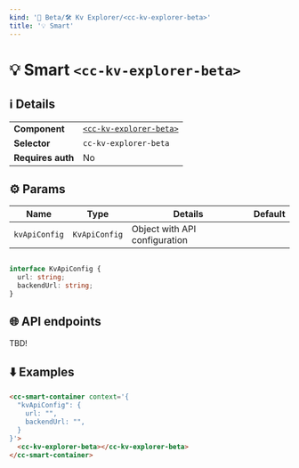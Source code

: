 ```yaml
---
kind: '🚧 Beta/🛠 Kv Explorer/<cc-kv-explorer-beta>'
title: '💡 Smart'
---
```

# 💡 Smart `<cc-kv-explorer-beta>`

## ℹ️ Details

<table>
  <tr><td><strong>Component    </strong> <td><a href="https://www.clever-cloud.com/doc/clever-components/?path=/story/🚧-beta-🛠-kv-explorer-cc-kv-explorer-beta--default-story"><code>&lt;cc-kv-explorer-beta&gt;</code></a>
  <tr><td><strong>Selector     </strong> <td><code>cc-kv-explorer-beta</code>
  <tr><td><strong>Requires auth</strong> <td>No
</table>

## ⚙️ Params

| Name          | Type          | Details                       | Default |
|---------------|---------------|-------------------------------|---------|
| `kvApiConfig` | `KvApiConfig` | Object with API configuration |         |


```typescript

interface KvApiConfig {
  url: string;
  backendUrl: string;
}
```

## 🌐 API endpoints

TBD!

## ⬇️️ Examples

```html
<cc-smart-container context='{
  "kvApiConfig": {
    url: "",
    backendUrl: "",
  }
}'>
  <cc-kv-explorer-beta></cc-kv-explorer-beta>
</cc-smart-container>
```
